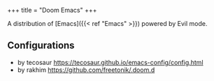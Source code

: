 +++
title = "Doom Emacs"
+++


A distribution of [Emacs]({{< ref "Emacs" >}}) powered by Evil mode.

## Configurations
- by tecosaur https://tecosaur.github.io/emacs-config/config.html
- by rakhim https://github.com/freetonik/.doom.d

